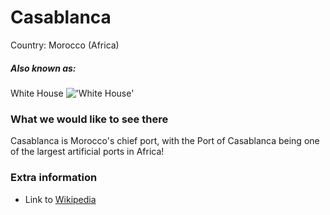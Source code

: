 # Casablanca

Country: Morocco (Africa)

##### Also known as:
White House
!['White House'](https://upload.wikimedia.org/wikipedia/commons/thumb/0/05/Casa_didier55_019.jpg/1024px-Casa_didier55_019.jpg)

### What we would like to see there

Casablanca is Morocco's chief port, with the Port of Casablanca being one of the largest artificial ports in Africa!

### Extra information

- Link to [Wikipedia](https://en.wikipedia.org/wiki/Casablanca)
